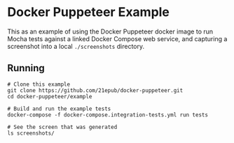 # Docker Puppeteer Example

This as an example of using the Docker Puppeteer docker image to run Mocha tests against a linked Docker Compose web service, and capturing a screenshot into a local `./screenshots` directory.

## Running

```shell
# Clone this example
git clone https://github.com/21epub/docker-puppeteer.git
cd docker-puppeteer/example

# Build and run the example tests
docker-compose -f docker-compose.integration-tests.yml run tests

# See the screen that was generated
ls screenshots/
```
